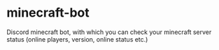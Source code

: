 # minecraft-bot
 Discord minecraft bot, with which you can check your minecraft server status (online players, version, online status etc.)
